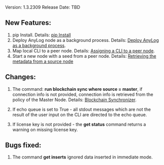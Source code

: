 
Version: 1.3.2309
Release Date: TBD

## New Features:
1.  pip Install. Details: [pip Install](../training/advanced/Pip%20Install.md)
2.  Deploy AnyLog node as a background process. Details: [Deploy AnyLog as a background process](../training/advanced/background%20deployment.md).
3.  Map local CLI to a peer node. Details: [Assigning a CLI to a peer node](../training/advanced/background%20deployment.md#assigning-a-cli-to-a-peer-node).
4.  Start a new node with a seed from a peer node. Details: [Retrieving the metadata from a source node](../blockchain%20commands.md#retrieving-the-metadata-from-a-source-node)
    
## Changes:

1.  The command: **run blockchain sync where source = master**, if connection info is not provided, connection info is
    retrieved from the policy of the Master Node. Details: [Blockchain Synchronizer](../background%20processes.md#blockchain-synchronizer).
    
2. If echo queue is set to True - all stdout messages which are not the result of the user input on the CLI are directed to the echo queue.

3. If license key is not provided - the **get status** command returns a warning on missing license key.    


## Bugs fixed:

1. The command **get inserts** ignored data inserted in immediate mode.